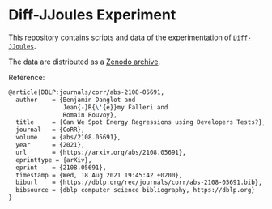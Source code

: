 # Diff-JJoules Experiment

This repository contains scripts and data of the experimentation of [`Diff-JJoules`](https://github.com/davidson-consulting/diff-jjoules/).

The data are distributed as a [Zenodo archive](https://zenodo.org/record/6528917).

Reference:

```tex
@article{DBLP:journals/corr/abs-2108-05691,
  author    = {Benjamin Danglot and
               Jean{-}R{\'{e}}my Falleri and
               Romain Rouvoy},
  title     = {Can We Spot Energy Regressions using Developers Tests?},
  journal   = {CoRR},
  volume    = {abs/2108.05691},
  year      = {2021},
  url       = {https://arxiv.org/abs/2108.05691},
  eprinttype = {arXiv},
  eprint    = {2108.05691},
  timestamp = {Wed, 18 Aug 2021 19:45:42 +0200},
  biburl    = {https://dblp.org/rec/journals/corr/abs-2108-05691.bib},
  bibsource = {dblp computer science bibliography, https://dblp.org}
}
```